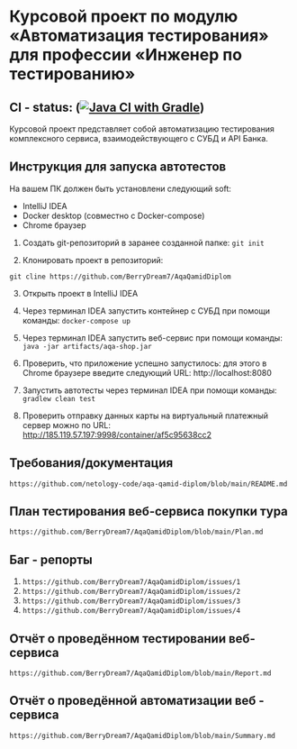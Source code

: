 # Курсовой проект по модулю «Автоматизация тестирования» для профессии «Инженер по тестированию»

## **CI - status:** ([![Java CI with Gradle](https://github.com/BerryDream7/AqaQamidDiplom/actions/workflows/gradle.yml/badge.svg)](https://github.com/BerryDream7/AqaQamidDiplom/actions/workflows/gradle.yml))

Курсовой проект представляет собой автоматизацию тестирования комплексного сервиса, взаимодействующего с СУБД и API Банка.

## **Инструкция для запуска автотестов**

На вашем ПК должен быть установлени следующий soft:

- IntelliJ IDEA
- Docker desktop (совместно с Docker-compose)
- Chrome браузер

1. Создать git-репозиторий в заранее созданной папке: `git init`

2. Клонировать проект в репозиторий:

`git cline https://github.com/BerryDream7/AqaQamidDiplom`

3. Открыть проект в IntelliJ IDEA

4. Через терминал IDEA запустить контейнер с СУБД при помощи команды: `docker-compose up`

5. Через терминал IDEA запустить веб-сервис при помощи команды: `java -jar artifacts/aqa-shop.jar`

6. Проверить, что приложение успешно запустилось: для этого в Сhrome браузере введите следующий URL: http://localhost:8080

7. Запустить автотесты через терминал IDEA при помощи команды: `gradlew clean test`

8. Проверить отправку данных карты на виртуальный платежный сервер можно по URL: http://185.119.57.197:9998/container/af5c95638cc2

## **Требования/документация**

`https://github.com/netology-code/aqa-qamid-diplom/blob/main/README.md`

## **План тестирования веб-сервиса покупки тура**

`https://github.com/BerryDream7/AqaQamidDiplom/blob/main/Plan.md`

## **Баг - репорты**

1. `https://github.com/BerryDream7/AqaQamidDiplom/issues/1`
2. `https://github.com/BerryDream7/AqaQamidDiplom/issues/2`
3. `https://github.com/BerryDream7/AqaQamidDiplom/issues/3`
4. `https://github.com/BerryDream7/AqaQamidDiplom/issues/4`

## **Отчёт о проведённом тестировании веб-сервиса**

`https://github.com/BerryDream7/AqaQamidDiplom/blob/main/Report.md`

## **Отчёт о проведённой автоматизации веб - сервиса**

`https://github.com/BerryDream7/AqaQamidDiplom/blob/main/Summary.md`